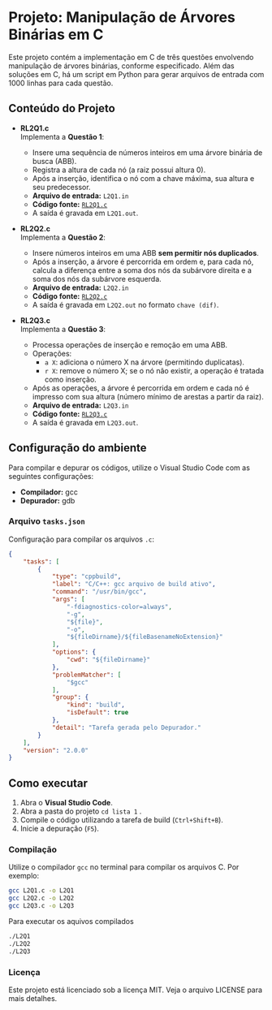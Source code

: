 # Projeto: Manipulação de Árvores Binárias em C

Este projeto contém a implementação em C de três questões envolvendo manipulação de árvores binárias, conforme especificado. Além das soluções em C, há um script em Python para gerar arquivos de entrada com 1000 linhas para cada questão.

## Conteúdo do Projeto

- **RL2Q1.c**  
  Implementa a **Questão 1**:  
  - Insere uma sequência de números inteiros em uma árvore binária de busca (ABB).  
  - Registra a altura de cada nó (a raiz possui altura 0).  
  - Após a inserção, identifica o nó com a chave máxima, sua altura e seu predecessor.  
  - **Arquivo de entrada:** `L2Q1.in`  
  - **Código fonte:** [`RL2Q1.c`](lista%202/RL2Q1.c) 
  - A saída é gravada em `L2Q1.out`.

- **RL2Q2.c**  
  Implementa a **Questão 2**:  
  - Insere números inteiros em uma ABB **sem permitir nós duplicados**.  
  - Após a inserção, a árvore é percorrida em ordem e, para cada nó, calcula a diferença entre a soma dos nós da subárvore direita e a soma dos nós da subárvore esquerda.  
  - **Arquivo de entrada:** `L2Q2.in` 
  - **Código fonte:** [`RL2Q2.c`](lista%202/RL2Q2.c) 
  - A saída é gravada em `L2Q2.out` no formato `chave (dif)`.

- **RL2Q3.c**  
  Implementa a **Questão 3**:  
  - Processa operações de inserção e remoção em uma ABB.  
  - Operações:  
    - `a X`: adiciona o número X na árvore (permitindo duplicatas).  
    - `r X`: remove o número X; se o nó não existir, a operação é tratada como inserção.  
  - Após as operações, a árvore é percorrida em ordem e cada nó é impresso com sua altura (número mínimo de arestas a partir da raiz). 
  - **Arquivo de entrada:** `L2Q3.in`  
  - **Código fonte:** [`RL2Q3.c`](lista%202/RL2Q3.c)  
  - A saída é gravada em `L2Q3.out`.

## Configuração do ambiente

Para compilar e depurar os códigos, utilize o Visual Studio Code com as seguintes configurações:

- **Compilador:** gcc
- **Depurador:** gdb

### Arquivo `tasks.json`

Configuração para compilar os arquivos `.c`:

```json
{
    "tasks": [
        {
            "type": "cppbuild",
            "label": "C/C++: gcc arquivo de build ativo",
            "command": "/usr/bin/gcc",
            "args": [
                "-fdiagnostics-color=always",
                "-g",
                "${file}",
                "-o",
                "${fileDirname}/${fileBasenameNoExtension}"
            ],
            "options": {
                "cwd": "${fileDirname}"
            },
            "problemMatcher": [
                "$gcc"
            ],
            "group": {
                "kind": "build",
                "isDefault": true
            },
            "detail": "Tarefa gerada pelo Depurador."
        }
    ],
    "version": "2.0.0"
}
```


## Como executar  
1. Abra o **Visual Studio Code**.
2. Abra a pasta do projeto `cd lista 1`  .
3. Compile o código utilizando a tarefa de build (`Ctrl+Shift+B`).
4. Inicie a depuração (`F5`).


### Compilação

Utilize o compilador `gcc` no terminal para compilar os arquivos C. Por exemplo:

```bash
gcc L2Q1.c -o L2Q1
gcc L2Q2.c -o L2Q2
gcc L2Q3.c -o L2Q3
```

Para executar os aquivos compilados
```bash
./L2Q1
./L2Q2
./L2Q3
```

### Licença
Este projeto está licenciado sob a licença MIT. Veja o arquivo LICENSE para mais detalhes. 